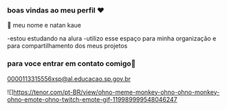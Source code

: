 ### boas vindas ao meu perfil ❤️

🤫 meu nome e natan kaue

-estou estudando na alura 
-utilizo esse espaço para minha organização e para compartilhamento dos meus projetos

### para voce entrar em contato comigo📩

0000113315556xsp@al.educacao.sp.gov.br


![]https://tenor.com/pt-BR/view/ohno-meme-monkey-ohno-ohno-monkey-ohno-emote-ohno-twitch-emote-gif-119989999548046247
